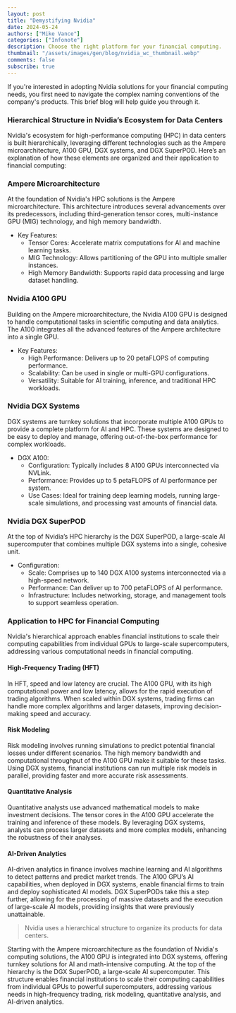 ```yaml
---
layout: post
title: "Demystifying Nvidia"
date: 2024-05-24
authors: ["Mike Vance"]
categories: ["Infonote"]
description: Choose the right platform for your financial computing.
thumbnail: "/assets/images/gen/blog/nvidia_wc_thumbnail.webp"
comments: false
subscribe: true
---
```


If you're interested in adopting Nvidia solutions for your financial computing needs, you first need to navigate the complex naming conventions of the company's products. This brief blog will help guide you through it.

### Hierarchical Structure in Nvidia’s Ecosystem for Data Centers

Nvidia's ecosystem for high-performance computing (HPC) in data centers is built hierarchically, leveraging different technologies such as the Ampere microarchitecture, A100 GPU, DGX systems, and DGX SuperPOD. Here’s an explanation of how these elements are organized and their application to financial computing:


### Ampere Microarchitecture
At the foundation of Nvidia's HPC solutions is the Ampere microarchitecture. This architecture introduces several advancements over its predecessors, including third-generation tensor cores, multi-instance GPU (MIG) technology, and high memory bandwidth.

- Key Features:
  - Tensor Cores: Accelerate matrix computations for AI and machine learning tasks.
  - MIG Technology: Allows partitioning of the GPU into multiple smaller instances.
  - High Memory Bandwidth: Supports rapid data processing and large dataset handling.

### Nvidia A100 GPU
Building on the Ampere microarchitecture, the Nvidia A100 GPU is designed to handle computational tasks in scientific computing and data analytics. The A100 integrates all the advanced features of the Ampere architecture into a single GPU.

- Key Features:
  - High Performance: Delivers up to 20 petaFLOPS of computing performance.
  - Scalability: Can be used in single or multi-GPU configurations.
  - Versatility: Suitable for AI training, inference, and traditional HPC workloads.

### Nvidia DGX Systems
DGX systems are turnkey solutions that incorporate multiple A100 GPUs to provide a complete platform for AI and HPC. These systems are designed to be easy to deploy and manage, offering out-of-the-box performance for complex workloads.

- DGX A100:
  - Configuration: Typically includes 8 A100 GPUs interconnected via NVLink.
  - Performance: Provides up to 5 petaFLOPS of AI performance per system.
  - Use Cases: Ideal for training deep learning models, running large-scale simulations, and processing vast amounts of financial data.

### Nvidia DGX SuperPOD
At the top of Nvidia’s HPC hierarchy is the DGX SuperPOD, a large-scale AI supercomputer that combines multiple DGX systems into a single, cohesive unit.

- Configuration:
  - Scale: Comprises up to 140 DGX A100 systems interconnected via a high-speed network.
  - Performance: Can deliver up to 700 petaFLOPS of AI performance.
  - Infrastructure: Includes networking, storage, and management tools to support seamless operation.

### Application to HPC for Financial Computing

Nvidia's hierarchical approach enables financial institutions to scale their computing capabilities from individual GPUs to large-scale supercomputers, addressing various computational needs in financial computing.

#### High-Frequency Trading (HFT)
In HFT, speed and low latency are crucial. The A100 GPU, with its high computational power and low latency, allows for the rapid execution of trading algorithms. When scaled within DGX systems, trading firms can handle more complex algorithms and larger datasets, improving decision-making speed and accuracy.

#### Risk Modeling
Risk modeling involves running simulations to predict potential financial losses under different scenarios. The high memory bandwidth and computational throughput of the A100 GPU make it suitable for these tasks. Using DGX systems, financial institutions can run multiple risk models in parallel, providing faster and more accurate risk assessments.

#### Quantitative Analysis
Quantitative analysts use advanced mathematical models to make investment decisions. The tensor cores in the A100 GPU accelerate the training and inference of these models. By leveraging DGX systems, analysts can process larger datasets and more complex models, enhancing the robustness of their analyses.

#### AI-Driven Analytics
AI-driven analytics in finance involves machine learning and AI algorithms to detect patterns and predict market trends. The A100 GPU’s AI capabilities, when deployed in DGX systems, enable financial firms to train and deploy sophisticated AI models. DGX SuperPODs take this a step further, allowing for the processing of massive datasets and the execution of large-scale AI models, providing insights that were previously unattainable.


> Nvidia uses a hierarchical structure to organize its products for data centers.

Starting with the Ampere microarchitecture as the foundation of Nvidia's computing solutions, the A100 GPU is integrated into DGX systems, offering turnkey solutions for AI and math-intensive computing. At the top of the hierarchy is the DGX SuperPOD, a large-scale AI supercomputer. This structure enables financial institutions to scale their computing capabilities from individual GPUs to powerful supercomputers, addressing various needs in high-frequency trading, risk modeling, quantitative analysis, and AI-driven analytics.